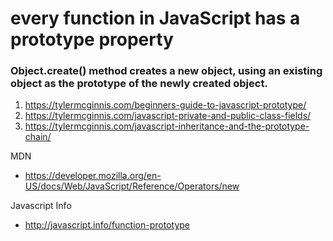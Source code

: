 # every function in JavaScript has a prototype property

### Object.create() method creates a new object, using an existing object as the prototype of the newly created object.

1. https://tylermcginnis.com/beginners-guide-to-javascript-prototype/
2. https://tylermcginnis.com/javascript-private-and-public-class-fields/
3. https://tylermcginnis.com/javascript-inheritance-and-the-prototype-chain/


MDN
- https://developer.mozilla.org/en-US/docs/Web/JavaScript/Reference/Operators/new

Javascript Info
- http://javascript.info/function-prototype